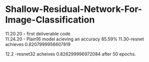 # Shallow-Residual-Network-For-Image-Classification
11.20.20 - first deliverable code  
11.24.20 - Plain16 model acieving an accuracy 85.59%
11.30-resnet achieves 0.8207999956607819

12.2 -resnet32 acheives 0.826299996972084 after 50 epochs.